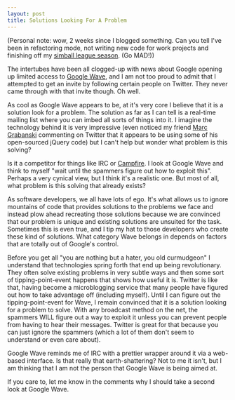 ```yaml
--- 
layout: post
title: Solutions Looking For A Problem
---
```

<p>(Personal note: wow, 2 weeks since I blogged something.  Can you tell I've been in refactoring mode, not writing new code for work projects and finishing off my <a href="http://www.ibl.org">simball league season</a>. (Go MAD!))</p>
<p>
The intertubes have been all clogged-up with news about Google opening up limited access to <a href="http://wave.google.com/">Google Wave</a>, and I am not too proud to admit that I attempted to get an invite by following certain people on Twitter.  They never came through with that invite though.  Oh well.
</p>
<p>
As cool as Google Wave appears to be, at it's very core I believe that it is a solution look for a problem.  The solution as far as I can tell is a real-time mailing list where you can imbed all sorts of things into it.   I imagine the technology behind it is very impressive (even noticed my friend <a href="http://marcgrabanski.com/">Marc Grabanski</a> commenting on Twitter that it appears to be using some of his open-sourced jQuery code) but I can't help but wonder what problem is this solving?
</p>
<p>
Is it a competitor for things like IRC or <a href="http://campfirenow.com/">Campfire</a>.  I look at Google Wave and think to myself "wait until the spammers figure out how to exploit this".  Perhaps a very cynical view, but I think it's a realistic one.  But most of all, what problem is this solving that already exists?
</p>
<p>
As software developers, we all have lots of ego.  It's what allows us to ignore mountains of code that provides solutions to the problems we face and instead plow ahead recreating those solutions because we are convinced that our problem is unique and existing solutions are unsuited for the task.  Sometimes this is even true, and I tip my hat to those developers who create these kind of solutions.  What category Wave belongs in depends on factors that are totally out of Google's control.
</p>
<p>
Before you get all "you are nothing but a hater, you old curmudgeon" I understand that technologies spring forth that end up being revolutionary.  They often solve existing problems in very subtle ways and then some sort of tipping-point-event happens that shows how useful it is.  Twitter is like that, having become a microblogging service that many people have figured out how to take advantage off (including myself).  Until I can figure out the tipping-point-event for Wave, I remain convinced that it is a solution looking for a problem to solve.   With any broadcast method on the net, the spammers WILL figure out a way to exploit it unless you can prevent people from having to hear their messages.  Twitter is great for that because you can just ignore the spammers (which a lot of them don't seem to understand or even care about).
</p>
<p>
Google Wave reminds me of IRC with a prettier wrapper around it via a web-based interface.  Is that really that earth-shattering?  Not to me it isn't, but I am thinking that I am not the person that Google Wave is being aimed at.
</p>
<p>
If you care to, let me know in the comments why I should take a second look at Google Wave.
</p>
